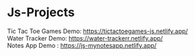 # Js-Projects
Tic Tac Toe Games Demo: https://tictactoegames-js.netlify.app/ <br>
Water Tracker Demo: https://water-trackerr.netlify.app/ <br>
Notes App Demo : https://js-mynotesapp.netlify.app/ <br>
